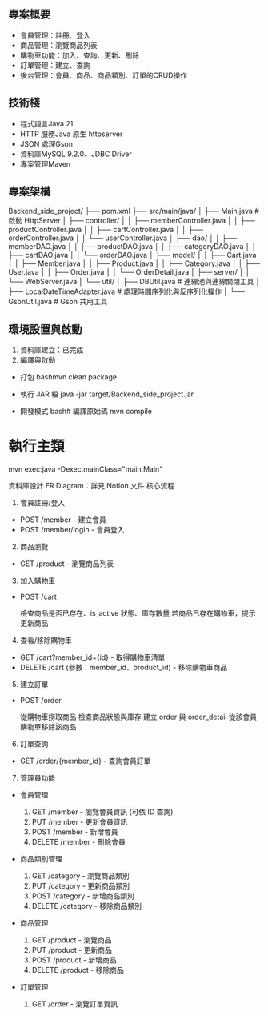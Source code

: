 ##  專案概要


- 會員管理：註冊、登入
- 商品管理：瀏覽商品列表
- 購物車功能：加入、查詢、更新、刪除
- 訂單管理：建立、查詢
- 後台管理：會員、商品、商品類別、訂單的CRUD操作

## 技術棧

- 程式語言Java 21
- HTTP 服務Java 原生 httpserver
- JSON 處理Gson
- 資料庫MySQL 9.2.0、JDBC Driver
- 專案管理Maven

## 專案架構

Backend_side_project/
├── pom.xml
├── src/main/java/
│   ├── Main.java           # 啟動 HttpServer
│   ├── controller/
│   │   ├── memberController.java
│   │   ├── productController.java
│   │   ├── cartController.java
│   │   ├── orderController.java
│   │   └── userController.java
│   ├── dao/
│   │   ├── memberDAO.java
│   │   ├── productDAO.java
│   │   ├── categoryDAO.java
│   │   ├── cartDAO.java
│   │   └── orderDAO.java
│   ├── model/
│   │   ├── Cart.java
│   │   ├── Member.java
│   │   ├── Product.java
│   │   ├── Category.java
│   │   ├── User.java
│   │   ├── Order.java
│   │   └── OrderDetail.java
│   ├── server/
│   │   └── WebServer.java
│   └── util/
│       ├── DBUtil.java               # 連線池與連線關閉工具
│       ├── LocalDateTimeAdapter.java # 處理時間序列化與反序列化操作
│       └── GsonUtil.java             # Gson 共用工具

## 環境設置與啟動

1. 資料庫建立：已完成
2. 編譯與啟動
- 打包
  bashmvn clean package

- 執行 JAR 檔
  java -jar target/Backend_side_project.jar

- 開發模式
  bash# 編譯原始碼
  mvn compile

# 執行主類
mvn exec:java -Dexec.mainClass="main.Main"




資料庫設計
ER Diagram：詳見 Notion 文件
核心流程
1. 會員註冊/登入

- POST /member - 建立會員
- POST /member/login - 會員登入

2. 商品瀏覽

- GET /product - 瀏覽商品列表

3. 加入購物車

- POST /cart

  檢查商品是否已存在、is_active 狀態、庫存數量
  若商品已存在購物車，提示更新商品



4. 查看/移除購物車

- GET /cart?member_id={id} - 取得購物車清單
- DELETE /cart (參數：member_id、product_id) - 移除購物車商品

5. 建立訂單

- POST /order

  從購物車撈取商品
  檢查商品狀態與庫存
  建立 order 與 order_detail
  從該會員購物車移除該商品
 


6. 訂單查詢

- GET /order/{member_id} - 查詢會員訂單

7. 管理員功能

* 會員管理

  1. GET /member - 瀏覽會員資訊 (可依 ID 查詢)
  2. PUT /member - 更新會員資訊
  3. POST /member - 新增會員
  4. DELETE /member - 刪除會員


* 商品類別管理

  1. GET /category - 瀏覽商品類別
  2. PUT /category - 更新商品類別
  3. POST /category - 新增商品類別
  4. DELETE /category - 移除商品類別


* 商品管理

  1. GET /product - 瀏覽商品
  2. PUT /product - 更新商品
  3. POST /product - 新增商品
  4. DELETE /product - 移除商品


* 訂單管理

  1. GET /order - 瀏覽訂單資訊
